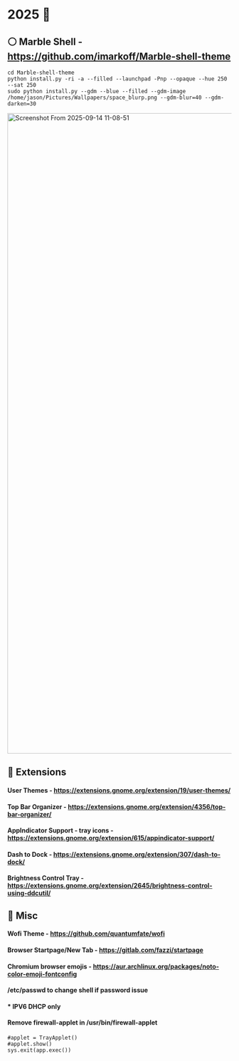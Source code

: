 # 2025 👹             



   
## ⚪ Marble Shell - https://github.com/imarkoff/Marble-shell-theme
   
```
cd Marble-shell-theme
python install.py -ri -a --filled --launchpad -Pnp --opaque --hue 250 --sat 250
sudo python install.py --gdm --blue --filled --gdm-image /home/jason/Pictures/Wallpapers/space_blurp.png --gdm-blur=40 --gdm-darken=30
```
<img width="2560" height="1440" alt="Screenshot From 2025-09-14 11-08-51" src="https://github.com/user-attachments/assets/dc4e8816-f25d-435c-846b-bab776b53ff2" />


## 🔌 Extensions

#### **User Themes** - https://extensions.gnome.org/extension/19/user-themes/

#### **Top Bar Organizer** - https://extensions.gnome.org/extension/4356/top-bar-organizer/

#### **AppIndicator Support - tray icons** - https://extensions.gnome.org/extension/615/appindicator-support/

#### **Dash to Dock** - https://extensions.gnome.org/extension/307/dash-to-dock/

#### **Brightness Control Tray** - https://extensions.gnome.org/extension/2645/brightness-control-using-ddcutil/
 


## 👾 Misc

#### Wofi Theme - https://github.com/quantumfate/wofi  
  
#### Browser Startpage/New Tab - https://gitlab.com/fazzi/startpage
  
#### Chromium browser emojis - https://aur.archlinux.org/packages/noto-color-emoji-fontconfig

#### /etc/passwd to change shell if password issue

####  * IPV6 DHCP only

#### Remove firewall-applet in /usr/bin/firewall-applet

```
#applet = TrayApplet()
#applet.show()
sys.exit(app.exec())
```
